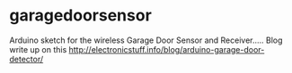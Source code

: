 # garagedoorsensor
Arduino sketch for the wireless Garage Door Sensor and Receiver.....
Blog write up on this http://electronicstuff.info/blog/arduino-garage-door-detector/
